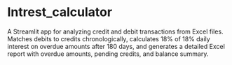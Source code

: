 # Intrest_calculator
A Streamlit app for analyzing credit and debit transactions from Excel files. Matches debits to credits chronologically, calculates 18% of 18% daily interest on overdue amounts after 180 days, and generates a detailed Excel report with overdue amounts, pending credits, and balance summary.
